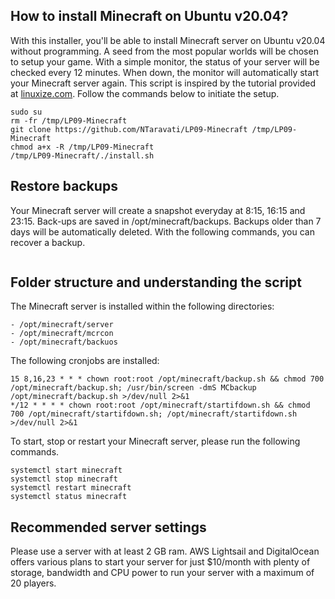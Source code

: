 ## How to install Minecraft on Ubuntu v20.04?
With this installer, you'll be able to install Minecraft server on Ubuntu v20.04 without programming. A seed from the most popular worlds will be chosen to setup your game. With a simple monitor, the status of your server will be checked every 12 minutes. When down, the monitor will automatically start your Minecraft server again. This script is inspired by the tutorial provided at <a href="https://linuxize.com/post/how-to-install-minecraft-server-on-ubuntu-18-04/">linuxize.com</a>. Follow the commands below to initiate the setup. 

````
sudo su
rm -fr /tmp/LP09-Minecraft
git clone https://github.com/NTaravati/LP09-Minecraft /tmp/LP09-Minecraft
chmod a+x -R /tmp/LP09-Minecraft
/tmp/LP09-Minecraft/./install.sh

````

## Restore backups
Your Minecraft server will create a snapshot everyday at 8:15, 16:15 and 23:15. Back-ups are saved in /opt/minecraft/backups. Backups older than 7 days will be automatically deleted. With the following commands, you can recover a backup.

```

```

## Folder structure and understanding the script
The Minecraft server is installed within the following directories:
```
- /opt/minecraft/server 
- /opt/minecraft/mcrcon
- /opt/minecraft/backuos
```

The following cronjobs are installed:

```
15 8,16,23 * * * chown root:root /opt/minecraft/backup.sh && chmod 700 /opt/minecraft/backup.sh; /usr/bin/screen -dmS MCbackup /opt/minecraft/backup.sh >/dev/null 2>&1
*/12 * * * * chown root:root /opt/minecraft/startifdown.sh && chmod 700 /opt/minecraft/startifdown.sh; /opt/minecraft/startifdown.sh >/dev/null 2>&1
```

To start, stop or restart your Minecraft server, please run the following commands.

```
systemctl start minecraft
systemctl stop minecraft
systemctl restart minecraft
systemctl status minecraft
```

## Recommended server settings
Please use a server with at least 2 GB ram. AWS Lightsail and DigitalOcean offers various plans to start your server for just $10/month with plenty of storage, bandwidth and CPU power to run your server with a maximum of 20 players. 
